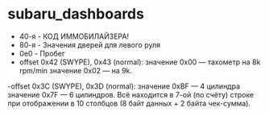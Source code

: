 # subaru_dashboards
- 40-я - КОД ИММОБИЛАЙЗЕРА!
- 80-я - Значения дверей для левого руля
- 0e0 - Пробег
- offset 0x42 (SWYPE), 0x43 (normal):
значение 0x00 — тахометр на 8k rpm/min
значение 0x02 — на 9k.

-offset 0x3C (SWYPE), 0x3D (normal):
значение 0xBF — 4 цилиндра
значение 0x7F — 6 цилиндров.
Всё находится в 7-ой (по счёту) строке при отображении в 10 столбцов (8 байт данных + 2 байта чек-сумма).
